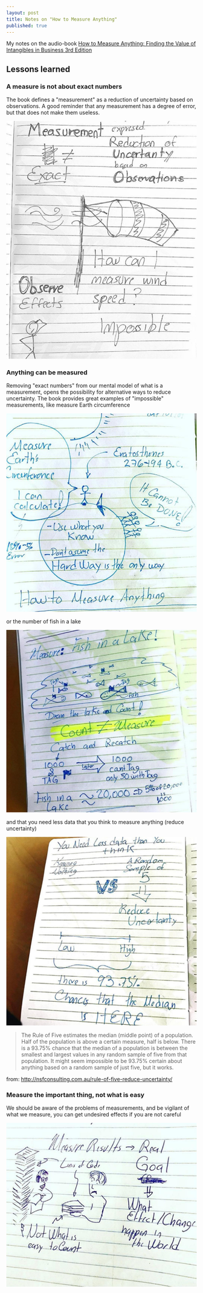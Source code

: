 ```yaml
---
layout: post
title: Notes on "How to Measure Anything"
published: true
---
```


My notes on the audio-book [How to Measure Anything: Finding the Value of Intangibles in Business 3rd Edition][amazon]

## Lessons learned 

### A measure is not about exact numbers

The book defines a "measurement" as a reduction of uncertainty based on observations. A good reminder that any measurement has a degree of error, but that does not make them useless. 

![problem](/static/images/measurement-def.jpg)

### Anything can be measured 

Removing "exact numbers" from our mental model of what is a measurement, opens the possibility for alternative ways to reduce uncertainty. The book provides great examples of "impossible" measurements, like measure Earth circumference 

![Measure Earth circumference](/static/images/measure-anything.jpg)

or the number of fish in a lake

![fish in a lake](/static/images/fish-in-a-lake.jpg)

and that you need less data that you think to measure anything (reduce uncertainty)

![less data](/static/images/youneed-less-data.jpg)

> The Rule of Five estimates the median (middle point) of a population. Half of the population is above a certain measure, half is below. There is a 93.75% chance that the median of a population is between the smallest and largest values in any random sample of five from that population. It might seem impossible to be 93.75% certain about anything based on a random sample of just five, but it works.

from: http://nsfconsulting.com.au/rule-of-five-reduce-uncertainty/

### Measure the important thing, not what is easy

We should be aware of the problems of measurements, and be vigilant of what we measure, you can get undesired effects if you are not careful 

![measure results](/static/images/measure-results.jpg)

[amazon]: https://www.amazon.com/How-Measure-Anything-Intangibles-Business/dp/1118539273/